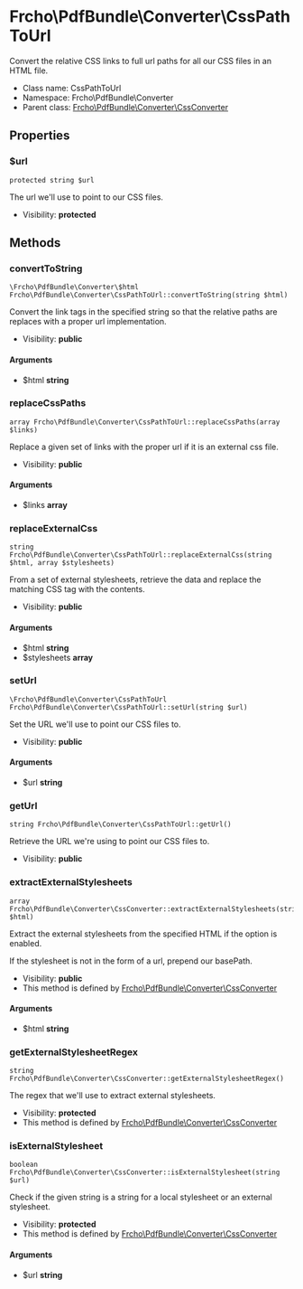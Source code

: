 Frcho\PdfBundle\Converter\CssPathToUrl
===============

Convert the relative CSS links to full url paths for all our CSS files in
an HTML file.




* Class name: CssPathToUrl
* Namespace: Frcho\PdfBundle\Converter
* Parent class: [Frcho\PdfBundle\Converter\CssConverter](Frcho-PdfBundle-Converter-CssConverter.md)





Properties
----------


### $url

```
protected string $url
```

The url we'll use to point to our CSS files.



* Visibility: **protected**


Methods
-------


### convertToString

```
\Frcho\PdfBundle\Converter\$html Frcho\PdfBundle\Converter\CssPathToUrl::convertToString(string $html)
```

Convert the link tags in the specified string so that the relative
paths are replaces with a proper url implementation.



* Visibility: **public**

#### Arguments

* $html **string**



### replaceCssPaths

```
array Frcho\PdfBundle\Converter\CssPathToUrl::replaceCssPaths(array $links)
```

Replace a given set of links with the proper url if it is an external
css file.



* Visibility: **public**

#### Arguments

* $links **array**



### replaceExternalCss

```
string Frcho\PdfBundle\Converter\CssPathToUrl::replaceExternalCss(string $html, array $stylesheets)
```

From a set of external stylesheets, retrieve the data and replace the
matching CSS tag with the contents.



* Visibility: **public**

#### Arguments

* $html **string**
* $stylesheets **array**



### setUrl

```
\Frcho\PdfBundle\Converter\CssPathToUrl Frcho\PdfBundle\Converter\CssPathToUrl::setUrl(string $url)
```

Set the URL we'll use to point our CSS files to.



* Visibility: **public**

#### Arguments

* $url **string**



### getUrl

```
string Frcho\PdfBundle\Converter\CssPathToUrl::getUrl()
```

Retrieve the URL we're using to point our CSS files to.



* Visibility: **public**



### extractExternalStylesheets

```
array Frcho\PdfBundle\Converter\CssConverter::extractExternalStylesheets(string $html)
```

Extract the external stylesheets from the specified HTML if the option is
enabled.

<p>If the stylesheet is not in the form of a url, prepend our
basePath.</p>

* Visibility: **public**
* This method is defined by [Frcho\PdfBundle\Converter\CssConverter](Frcho-PdfBundle-Converter-CssConverter.md)

#### Arguments

* $html **string**



### getExternalStylesheetRegex

```
string Frcho\PdfBundle\Converter\CssConverter::getExternalStylesheetRegex()
```

The regex that we'll use to extract external stylesheets.



* Visibility: **protected**
* This method is defined by [Frcho\PdfBundle\Converter\CssConverter](Frcho-PdfBundle-Converter-CssConverter.md)



### isExternalStylesheet

```
boolean Frcho\PdfBundle\Converter\CssConverter::isExternalStylesheet(string $url)
```

Check if the given string is a string for a local stylesheet or an
external stylesheet.



* Visibility: **protected**
* This method is defined by [Frcho\PdfBundle\Converter\CssConverter](Frcho-PdfBundle-Converter-CssConverter.md)

#### Arguments

* $url **string**


